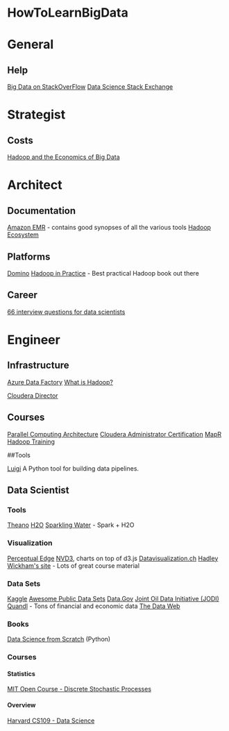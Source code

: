 # HowToLearnBigData

# General

## Help

<a href="http://stackoverflow.com/questions/tagged/bigdata">Big Data on StackOverFlow</a>
<a href="http://datascience.stackexchange.com/">Data Science Stack Exchange</a>

# Strategist

## Costs

<a href="http://pivotal.io/big-data/hadoop/hadoop-and-economics-of-big-data">Hadoop and the Economics of Big Data</a>


# Architect

## Documentation

<a href="http://docs.aws.amazon.com/ElasticMapReduce/latest/DeveloperGuide/emr-what-is-emr.html">Amazon EMR</a> - contains good synopses of all the various tools
<a href="http://hadoopecosystemtable.github.io/">Hadoop Ecosystem</a>

## Platforms

<a href="https://www.dominodatalab.com/">Domino</a>
<a href="http://www.amazon.com/Hadoop-Practice-Alex-Holmes/dp/1617292222/ref=pd_sim_14_5?ie=UTF8&refRID=0ASY1WE305KEAFTX33KJ&dpSrc=sims&dpST=_AC_UL320_SR256%2C320_">Hadoop in Practice</a> - Best practical Hadoop book out there

## Career

<a href="http://www.datasciencecentral.com/profiles/blogs/66-job-interview-questions-for-data-scientists">66 interview questions for data scientists</a>



# Engineer

## Infrastructure

<a href='https://azure.microsoft.com/en-us/documentation/articles/data-factory-introduction/'>Azure Data Factory</a>
<a href='http://hortonworks.com/hadoop/'>What is Hadoop?</a>

<a href='http://www.cloudera.com/content/cloudera/en/downloads/cloudera-director/1-5-0.html'>Cloudera Director</a>

## Courses

<a href="http://15418.courses.cs.cmu.edu/spring2015/">Parallel Computing Architecture</a>
<a href="http://cloudera.com/content/cloudera/en/training/courses/administrator-training.html">Cloudera Administrator Certification</a>
<a href="https://www.mapr.com/services/mapr-academy/training-videos">MapR Hadoop Training</a>

##Tools

<a href="https://github.com/spotify/luigi">Luigi</a> A Python tool for building data pipelines.

## Data Scientist

### Tools

<a href="http://deeplearning.net/software/theano/">Theano</a>
<a href="http://h2o.ai/">H2O</a>
<a href="https://github.com/h2oai/sparkling-water">Sparkling Water</a> - Spark + H2O

### Visualization

<a href="http://www.perceptualedge.com/about.php">Perceptual Edge</a>
<a href="http://nvd3.org/">NVD3</a>, charts on top of d3.js
<a href="http://selection.datavisualization.ch/">Datavisualization.ch</a>
<A href="http://had.co.nz/">Hadley Wickham's site</a> - Lots of great course material

### Data Sets

<a href="https://www.kaggle.com/">Kaggle</a>
<a href="https://github.com/caesar0301/awesome-public-datasets">Awesome Public Data Sets</a>
<a href="http://www.data.gov/">Data.Gov</a>
<a href="https://www.jodidata.org/oil/database/data-downloads.aspx">Joint Oil Data Initiative (JODI)</a>
<a href="https://www.quandl.com/">Quandl</a> - Tons of financial and economic data
<a href="http://thedataweb.rm.census.gov/index.html">The Data Web</a>

### Books

<a href="http://www.amazon.com/Data-Science-Scratch-Principles-Python/dp/149190142X/ref=pd_sim_14_4?ie=UTF8&refRID=0XJAP80SPYRBABVCTXB9&dpSrc=sims&dpST=_AC_UL160_SR122%2C160_">Data Science from Scratch</a> (Python)

### Courses

#### Statistics
<a href="http://ocw.mit.edu/courses/electrical-engineering-and-computer-science/6-262-discrete-stochastic-processes-spring-2011/">MIT Open Course - Discrete Stochastic Processes</a>

#### Overview

<a href="http://cs109.github.io/2015/">Harvard CS109 - Data Science</a>
